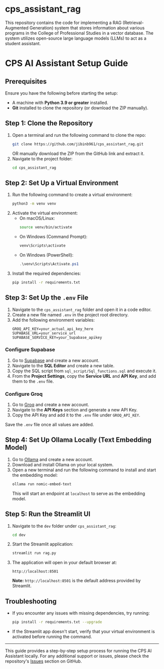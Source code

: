 # cps_assistant_rag
This repository contains the code for implementing a RAG (Retrieval-Augmented Generation) system that stores information about various programs in the College of Professional Studies in a vector database. The system utilizes open-source large language models (LLMs) to act as a student assistant.

# CPS AI Assistant Setup Guide

## Prerequisites

Ensure you have the following before starting the setup:
- A machine with **Python 3.9 or greater** installed.
- **Git** installed to clone the repository (or download the ZIP manually).

## Step 1: Clone the Repository

1. Open a terminal and run the following command to clone the repo:
   ```bash
   git clone https://github.com/jibinb961/cps_assistant_rag.git
   ```
   OR manually download the ZIP from the GitHub link and extract it.
2. Navigate to the project folder:
   ```bash
   cd cps_assistant_rag
   ```

## Step 2: Set Up a Virtual Environment

1. Run the following command to create a virtual environment:
   ```bash
   python3 -m venv venv
   ```
2. Activate the virtual environment:
   - On macOS/Linux:
     ```bash
     source venv/bin/activate
     ```
   - On Windows (Command Prompt):
     ```cmd
     venv\Scripts\activate
     ```
   - On Windows (PowerShell):
     ```powershell
     .\venv\Scripts\Activate.ps1
     ```
3. Install the required dependencies:
   ```bash
   pip install -r requirements.txt
   ```

## Step 3: Set Up the `.env` File

1. Navigate to the `cps_assistant_rag` folder and open it in a code editor.
2. Create a new file named `.env` in the project root directory.
3. Add the following environment variables:
   ```env
   GROQ_API_KEY=your_actual_api_key_here
   SUPABASE_URL=your_service_url
   SUPABASE_SERVICE_KEY=your_Supabase_apikey
   ```

### Configure Supabase

1. Go to [Supabase](https://supabase.com) and create a new account.
2. Navigate to the **SQL Editor** and create a new table.
3. Copy the SQL script from `sql_script/Sql_functions.sql` and execute it.
4. From the **Project Settings**, copy the **Service URL** and **API Key**, and add them to the `.env` file.

### Configure Groq

1. Go to [Groq](https://groq.com) and create a new account.
2. Navigate to the **API Keys** section and generate a new API Key.
3. Copy the API Key and add it to the `.env` file under `GROQ_API_KEY`.

Save the `.env` file once all values are added.

## Step 4: Set Up Ollama Locally (Text Embedding Model)

1. Go to [Ollama](https://ollama.com) and create a new account.
2. Download and install Ollama on your local system.
3. Open a new terminal and run the following command to install and start the embedding model:
   ```bash
   ollama run nomic-embed-text
   ```
   This will start an endpoint at `localhost` to serve as the embedding model.

## Step 5: Run the Streamlit UI

1. Navigate to the `dev` folder under `cps_assistant_rag`:
   ```bash
   cd dev
   ```
2. Start the Streamlit application:
   ```bash
   streamlit run rag.py
   ```
3. The application will open in your default browser at:
   ```
   http://localhost:8501
   ```
   **Note:** `http://localhost:8501` is the default address provided by Streamlit.

## Troubleshooting

- If you encounter any issues with missing dependencies, try running:
  ```bash
  pip install -r requirements.txt --upgrade
  ```
- If the Streamlit app doesn't start, verify that your virtual environment is activated before running the command.

---

This guide provides a step-by-step setup process for running the CPS AI Assistant locally. For any additional support or issues, please check the repository's [Issues](https://github.com/jibinb961/cps_assistant_rag/issues) section on GitHub.


